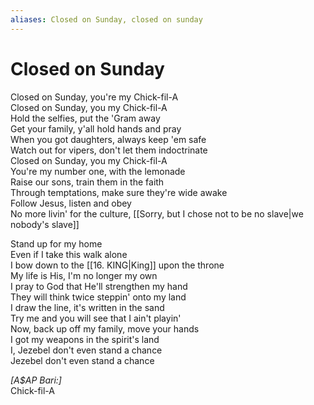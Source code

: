 ```yaml
---
aliases: Closed on Sunday, closed on sunday
---
```


# Closed on Sunday

Closed on Sunday, you're my Chick-fil-A  
Closed on Sunday, you my Chick-fil-A  
Hold the selfies, put the 'Gram away  
Get your family, y'all hold hands and pray  
When you got daughters, always keep 'em safe  
Watch out for vipers, don't let them indoctrinate  
Closed on Sunday, you my Chick-fil-A  
You're my number one, with the lemonade  
Raise our sons, train them in the faith  
Through temptations, make sure they're wide awake  
Follow Jesus, listen and obey  
No more livin' for the culture, [[Sorry, but I chose not to be no slave|we nobody's slave]]  

Stand up for my home  
Even if I take this walk alone  
I bow down to the [[16. KING|King]] upon the throne  
My life is His, I'm no longer my own  
I pray to God that He'll strengthen my hand  
They will think twice steppin' onto my land  
I draw the line, it's written in the sand  
Try me and you will see that I ain't playin'  
Now, back up off my family, move your hands  
I got my weapons in the spirit's land  
I, Jezebel don't even stand a chance  
Jezebel don't even stand a chance  

_[A$AP Bari:]_  
Chick-fil-A
